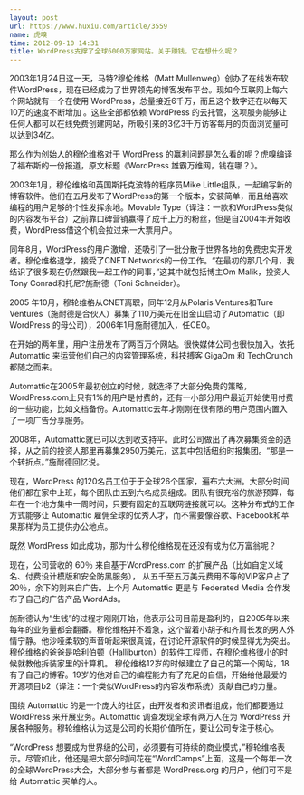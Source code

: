 ```yaml
---
layout: post
url: https://www.huxiu.com/article/3559
name: 虎嗅
time: 2012-09-10 14:31
title: WordPress支撑了全球6000万家网站。关于赚钱，它在想什么呢？
---
```

2003年1月24日这一天，马特?穆伦维格（Matt Mullenweg）创办了在线发布软件WordPress，现在已经成为了世界领先的博客发布平台。现如今互联网上每六个网站就有一个在使用 WordPress，总量接近6千万，而且这个数字还在以每天10万的速度不断增加 。这些全部都依赖 WordPress 的云托管，这项服务能够让任何人都可以在线免费创建网站，所吸引来的3亿3千万访客每月的页面浏览量可以达到34亿。

那么作为创始人的穆伦维格对于 WordPress 的赢利问题是怎么看的呢？虎嗅编译了福布斯的一份报道，原文标题《WordPress 雄霸万维网，钱在哪？》。

2003年1月，穆伦维格和英国斯托克波特的程序员Mike Little组队，一起编写新的博客软件。他们在五月发布了WordPress的第一个版本，安装简单，而且给喜欢编程的用户足够的个性发挥余地。Movable Type（译注：一款和WordPress类似的内容发布平台）之前靠口碑营销赢得了成千上万的粉丝，但是自2004年开始收费，WordPress借这个机会拉过来一大票用户。

同年8月，WordPress的用户激增，还吸引了一批分散于世界各地的免费忠实开发者。穆伦维格退学，接受了CNET Networks的一份工作。“在最初的那几个月，我结识了很多现在仍然跟我一起工作的同事，”这其中就包括博主Om Malik，投资人Tony Conrad和托尼?施耐德（Toni Schneider）。

2005 年10月，穆轮维格从CNET离职，同年12月从Polaris Ventures和Ture Ventures（施耐德是合伙人）募集了110万美元在旧金山启动了Automattic（即WordPress 的母公司），2006年1月施耐德加入，任CEO。

在开始的两年里，用户注册发布了两百万个网站。很快媒体公司也很快加入，依托 Automattic 来运营他们自己的内容管理系统，科技搏客 GigaOm 和 TechCrunch 都随之而来。

Automattic在2005年最初创立的时候，就选择了大部分免费的策略，WordPress.com上只有1%的用户是付费的，还有一小部分用户最近开始使用付费的一些功能，比如文档备份。Automattic去年才刚刚在很有限的用户范围内置入了一项广告分享服务。

2008年，Automattic就已可以达到收支持平。此时公司做出了再次募集资金的选择，从之前的投资人那里再募集2950万美元，这其中包括纽约时报集团。“那是一个转折点。”施耐德回忆说。

现在，WordPress 的120名员工位于于全球26个国家，遍布六大洲。大部分时间他们都在家中上班，每个团队由五到六名成员组成。团队有很充裕的旅游预算，每年在一个地方集中一周时间，只要有固定的互联网链接就可以。这种分布式的工作方式能够让 Automattic 雇佣全球的优秀人才，而不需要像谷歌、Facebook和苹果那样为员工提供办公地点。

既然 WordPress 如此成功，那为什么穆伦维格现在还没有成为亿万富翁呢？

现在，公司营收的 60％ 来自基于WordPress.com 的扩展产品（比如自定义域名、付费设计模版和安全防黑服务）， 从五千至五万美元费用不等的VIP客户占了20％，余下的则来自广告。上个月 Automattic 更是与 Federated Media 合作发布了自己的广告产品 WordAds。

施耐德认为“生钱”的过程才刚刚开始，他表示公司目前是盈利的，自2005年以来每年的业务量都会翻番。穆伦维格并不着急，这个留着小胡子和齐肩长发的男人外情宁静。他沙哑柔软的声音听起来很真诚，在讨论开源软件的时候显得尤为突出。穆伦维格的爸爸是哈利伯顿（Halliburton）的软件工程师，在穆伦维格很小的时候就教他拆装家里的计算机。 穆伦维格12岁的时候建立了自己的第一个网站，18 有了自己的博客。19岁的他对自己的编程能力有了充足的自信，开始给他最爱的开源项目b2（译注：一个类似WordPress的内容发布系统）贡献自己的力量。

围绕 Automattic 的是一个庞大的社区，由开发者和资讯者组成，他们都要通过 WordPress 来开展业务。Automattic 调查发现全球有两万人在为 WordPress 开展各种服务。穆轮维格认为这是公司的长期价值所在，要让公司专注于核心。

“WordPress 想要成为世界级的公司，必须要有可持续的商业模式，”穆轮维格表示。尽管如此，他还是把大部分时间花在“WordCamps”上面，这是一个每年一次的全球WordPress大会，大部分参与者都是 WordPress.org 的用户，他们可不是给 Automattic 买单的人。


